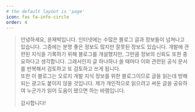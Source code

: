 ```yaml
---
# the default layout is 'page'
icon: fas fa-info-circle
order: 4
---
```


> 안녕하세요, 윤재박입니다. 인터넷에는 수많은 블로그 글과 정보들이 넘쳐나고 있습니다. 그중에는 분명 좋은 정보도 많지만 잘못된 정보도 있습니다.
> 개발에 관련된 지식을 기록하기 위해 블로그를 개설했지만, 그만큼 정보의 신뢰도 또한 중요하다고 생각합니다. 
> 그래서인지 글 하나하나 쓸 때마다 이와 관련된 공식 문서를 반복해서 검토하고 또 검토하고 쓰게 됩니다.   
> 또한 이 블로그는 오로지 개발 지식 정보를 위한 블로그이므로 글을 읽는데 방해되는 광고도 붙이지 않을 것입니다.
> 제가 개인적으로 읽으려고 써둔 글을 공유하여 누군가가 읽어 도움이 됐으면 하는 바램입니다.
> 
> 감사합니다!
